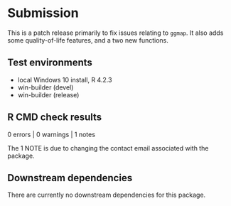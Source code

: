 # Submission

This is a patch release primarily to fix issues relating to `ggmap`. It also adds some quality-of-life features, and a two new functions.

## Test environments

* local Windows 10 install, R 4.2.3
* win-builder (devel)
* win-builder (release)

## R CMD check results

0 errors | 0 warnings | 1 notes

The 1 NOTE is due to changing the contact email associated with the package.

## Downstream dependencies

There are currently no downstream dependencies for this package.
